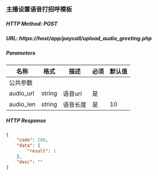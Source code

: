 ### 主播设置语音打招呼模板

##### HTTP Method: POST
##### URL: https://host/app/paycall/upload_audio_greeting.php

#####  Parameters
名称|格式|描述|必须|默认值
---|---|---|---|---
公共参数||||
audio_url|string|语音url|是|
audio_len|string|语音长度|是|10


##### HTTP Response
```json
{
    "code": 200,
    "data": {
        "result": 1
    },
    "desc": ""
}
```